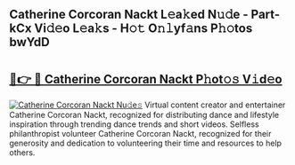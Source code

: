 ## Catherine Corcoran Nackt L𝚎a𝚔ed N𝚞𝚍e - Part-kCx Vi𝚍𝚎o L𝚎a𝚔s - H𝚘𝚝 O𝚗𝚕yf𝚊ns P𝚑𝚘tos bwYdD

# <h2><a href="http://kfe4ce.oniu.top/?m=Catherine+Corcoran+Nackt">🔗👉 🔴 Catherine Corcoran Nackt P𝚑ot𝚘𝚜 V𝚒d𝚎o</a></h2>

[![Catherine Corcoran Nackt Nu𝚍e𝚜](https://i.imgur.com/0qMVB7G.gif)](http://kfe4ce.oniu.top/?m=Catherine+Corcoran+Nackt)
Virtual content creator and entertainer Catherine Corcoran Nackt, recognized for distributing dance and lifestyle inspiration through trending dance trends and short videos. Selfless philanthropist volunteer Catherine Corcoran Nackt, recognized for their generosity and dedication to volunteering their time and resources to help others.  

